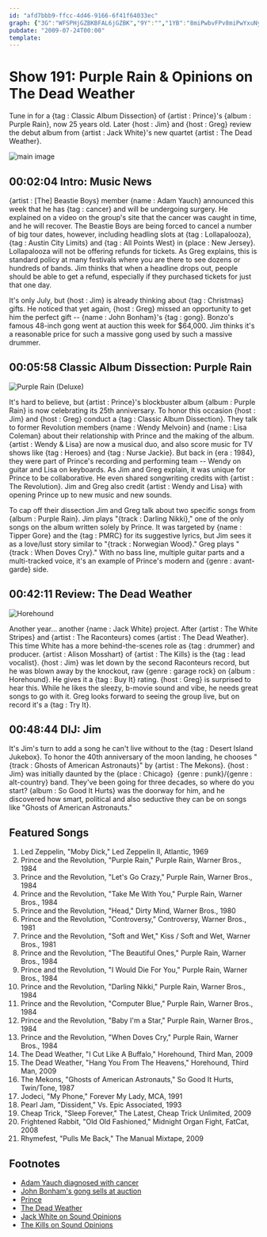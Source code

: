 ```yaml
---
id: "afd7bbb9-ffcc-4d46-9166-6f41f64033ec"
graph: {"3G":"WFSPHjGZBKBFAL6jGZBK","9Y":"","1YB":"8miPwbvFPv8miPwYxuNy8miPwfu7rw8miPwBMNqgBxUOrbvFPvbvFPvkF3UJ8IZy0kF3UJKB2WJkF3UJ97qipX6cfdBJK8KBxUOr97qipBxUOrBxUOrdhnxeBHm1Gdhnxe","298":"QtquFqYVo9X6cfdqYVo9BWDKoQtquFQtquFmZHRIBWDKoMOJ5zBLsPGBWDKoBWDKoYhyyUBWDKomZHRI"}
pubdate: "2009-07-24T00:00"
template: 
---
```






# Show 191: Purple Rain & Opinions on The Dead Weather

Tune in for a {tag : Classic Album Dissection} of {artist : Prince}'s {album : Purple Rain}, now 25 years old. Later {host : Jim} and {host : Greg} review the debut album from {artist : Jack White}'s new quartet {artist : The Dead Weather}.

![main image](https://static.soundopinions.org/images/2009/purplerain.jpg)



## 00:02:04 Intro: Music News

{artist : [The] Beastie Boys} member {name : Adam Yauch} announced this week that he has {tag : cancer} and will be undergoing surgery. He explained on a video on the group's site that the cancer was caught in time, and he will recover. The Beastie Boys are being forced to cancel a number of big tour dates, however, including headling slots at {tag : Lollapalooza}, {tag : Austin City Limits} and {tag : All Points West} in {place : New Jersey}. Lollapalooza will not be offering refunds for tickets. As Greg explains, this is standard policy at many festivals where you are there to see dozens or hundreds of bands. Jim thinks that when a headline drops out, people should be able to get a refund, especially if they purchased tickets for just that one day.

It's only July, but {host : Jim} is already thinking about {tag : Christmas} gifts. He noticed that yet again, {host : Greg} missed an opportunity to get him the perfect gift -- {name : John Bonham}'s {tag : gong}. Bonzo's famous 48-inch gong went at auction this week for $64,000. Jim thinks it's a reasonable price for such a massive gong used by such a massive drummer.



## 00:05:58 Classic Album Dissection: Purple Rain

![Purple Rain (Deluxe)](https://static.soundopinions.org/assets/191/9Y0.jpg)

It's hard to believe, but {artist : Prince}'s blockbuster album {album : Purple Rain} is now celebrating its 25th anniversary. To honor this occasion {host : Jim} and {host : Greg} conduct a {tag : Classic Album Dissection}. They talk to former Revolution members {name : Wendy Melvoin} and {name : Lisa Coleman} about their relationship with Prince and the making of the album. {artist : Wendy & Lisa} are now a musical duo, and also score music for TV shows like {tag : Heroes} and {tag : Nurse Jackie}. But back in {era : 1984}, they were part of Prince's recording and performing team -- Wendy on guitar and Lisa on keyboards. As Jim and Greg explain, it was unique for Prince to be collaborative. He even shared songwriting credits with {artist : The Revolution}. Jim and Greg also credit {artist : Wendy and Lisa} with opening Prince up to new music and new sounds.

To cap off their dissection Jim and Greg talk about two specific songs from {album : Purple Rain}. Jim plays "{track : Darling Nikki}," one of the only songs on the album written solely by Prince. It was targeted by {name : Tipper Gore} and the {tag : PMRC} for its suggestive lyrics, but Jim sees it as a love/lust story similar to "{track : Norwegian Wood}." Greg plays "{track : When Doves Cry}." With no bass line, multiple guitar parts and a multi-tracked voice, it's an example of Prince's modern and {genre : avant-garde} side.



## 00:42:11 Review: The Dead Weather

![Horehound](https://static.soundopinions.org/assets/191/1YB0.jpg)

Another year... another {name : Jack White} project. After {artist : The White Stripes} and {artist : The Raconteurs} comes {artist : The Dead Weather}. This time White has a more behind-the-scenes role as {tag : drummer} and producer. {artist : Alison Mosshart} of {artist : The Kills} is the {tag : lead vocalist}. {host : Jim} was let down by the second Raconteurs record, but he was blown away by the knockout, raw {genre : garage rock} on {album : Horehound}. He gives it a {tag : Buy It} rating. {host : Greg} is surprised to hear this. While he likes the sleezy, b-movie sound and vibe, he needs great songs to go with it. Greg looks forward to seeing the group live, but on record it's a {tag : Try It}.



## 00:48:44 DIJ: Jim

It's Jim's turn to add a song he can't live without to the {tag : Desert Island Jukebox}. To honor the 40th anniversary of the moon landing, he chooses "{track : Ghosts of American Astronauts}" by {artist : The Mekons}. {host : Jim} was initially daunted by the {place : Chicago}  {genre : punk}/{genre : alt-country} band. They've been going for three decades, so where do you start? {album : So Good It Hurts} was the doorway for him, and he discovered how smart, political and also seductive they can be on songs like "Ghosts of American Astronauts."



## Featured Songs

1. Led Zeppelin, "Moby Dick," Led Zeppelin II, Atlantic, 1969
2. Prince and the Revolution, "Purple Rain," Purple Rain, Warner Bros., 1984
3. Prince and the Revolution, "Let's Go Crazy," Purple Rain, Warner Bros., 1984
4. Prince and the Revolution, "Take Me With You," Purple Rain, Warner Bros., 1984
5. Prince and the Revolution, "Head," Dirty Mind, Warner Bros., 1980
6. Prince and the Revolution, "Controversy," Controversy, Warner Bros., 1981
7. Prince and the Revolution, "Soft and Wet," Kiss / Soft and Wet, Warner Bros., 1981
8. Prince and the Revolution, "The Beautiful Ones," Purple Rain, Warner Bros., 1984
9. Prince and the Revolution, "I Would Die For You," Purple Rain, Warner Bros., 1984
10. Prince and the Revolution, "Darling Nikki," Purple Rain, Warner Bros., 1984
11. Prince and the Revolution, "Computer Blue," Purple Rain, Warner Bros., 1984
12. Prince and the Revolution, "Baby I'm a Star," Purple Rain, Warner Bros., 1984
13. Prince and the Revolution, "When Doves Cry," Purple Rain, Warner Bros., 1984
14. The Dead Weather, "I Cut Like A Buffalo," Horehound, Third Man, 2009
15. The Dead Weather, "Hang You From The Heavens," Horehound, Third Man, 2009
16. The Mekons, "Ghosts of American Astronauts," So Good It Hurts, Twin/Tone, 1987
17. Jodeci, "My Phone," Forever My Lady, MCA, 1991
18. Pearl Jam, "Dissident," Vs. Epic Associated, 1993
19. Cheap Trick, "Sleep Forever," The Latest, Cheap Trick Unlimited, 2009
20. Frightened Rabbit, "Old Old Fashioned," Midnight Organ Fight, FatCat, 2008
21. Rhymefest, "Pulls Me Back," The Manual Mixtape, 2009



## Footnotes

- [Adam Yauch diagnosed with cancer](http://artsbeat.blogs.nytimes.com/2009/07/20/adam-yauch-of-beastie-boys-has-cancer/?_r=0)
- [John Bonham's gong sells at auction](http://www.blabbermouth.net/news/john-bonham-s-gong-sells-for/)
- [Prince](http://order.artofficialage.com/)
- [The Dead Weather](http://www.thedeadweather.com/)
- [Jack White on Sound Opinions](/show/349/)
- [The Kills on Sound Opinions](/show/331/)